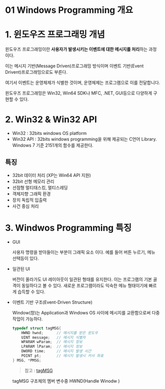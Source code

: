 01 Windows Programming 개요
===

# 1. 윈도우즈 프로그래밍 개념

윈도우즈 프로그래밍이란 **사용자가 발생시키는 이벤트에 대한 메시지를 처리**하는 과정이다. 

이는 메시지 기반(Message Driven)프로그래밍 방식이며 이벤트 기반(Event Drivent)프로그래밍으로도 부른다.

여기서 이벤트는 운영체제가 식별한 것이며, 운영체제는 프로그램으로 이를 전달합니다.

윈도우즈 프로그래밍은 Win32, Win64 SDK나 MFC, .NET, GUI등으로 다양하게 구현할 수 있다.

# 2. Win32 & Win32 API

- Win32 : 32bits windows OS platform
- Win32 API : 32bits windows programming을 위해 제공되는 C언어 Library. Windows 7 기준 2151개의 함수를 제공한다. 

## 특징

- 32bit 데이터 처리 (XP는 Win64 API 지원)
- 32bit 선형 메모리 관리
- 선점형 멀티태스킹, 멀티스레딩
- 객체지향 그래픽 환경
- 장치 독립적 입출력
- 사건 중심 처리

# 3. Windwos Programming 특징

- GUI

    사용자 명령을 받아들이는 부분이 그래픽 요소 이다. 예를 들어 버튼 누르기, 메뉴 선택등이 있다.

- 일관된 UI

    버전이 올라가도 UI 레이아웃이 일관된 형태를 유지한다. 이는 프로그램의 기본 골격이 동일하다고 볼 수 있다. 새로운 프로그램이라도 익숙한 메뉴 형태이기에 빠르게 습득할 수 있다.

- 이벤트 기반 구조(Event-Driven Structure)

    Window(창)는 Application과 Windows OS 사이에 메시지를 교환함으로써 다중작업이 가능하다.

    ```c++
    typedef struct tagMSG{
        HWND hwnd;      // 메시지를 받은 윈도우
        UINT message;   // 메시지 식별자
        WPARAM wParam;  // 메시지 정보
        LPARAM lParam;  // 메시지 정보
        DWORD time;     // 메시지 발생 시간
        POINT pt;       // 메시지 발생시 커서 좌표
    } MSG, *PMSG;
    ```

    > 참고 : [tagMSG](https://docs.microsoft.com/en-us/windows/win32/api/winuser/ns-winuser-msg)

    tagMSG 구조체의 멤버 변수중 HWND(Handle Winodw )